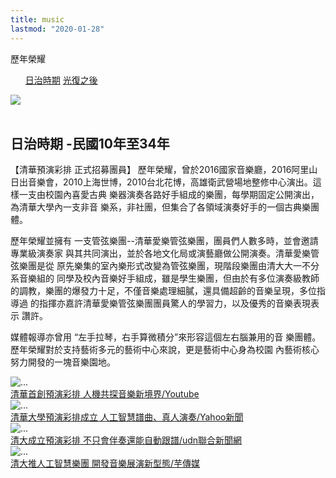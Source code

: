 ```yaml
---
title: music
lastmod: "2020-01-28"
---
```


<div class="page-title">
    <div class="line"></div>
    <div class="page-title-text">       
        <div class="ch">歷年榮耀</div>
    </div>
</div>

<div class="page-collect container-fluid">

<ul class="tab">
    <a class="active" href="/about/collect/music/">日治時期</a>
    <a href="/about/collect/art/">光復之後</a>
</ul>

<div class="row">
<div class="col-lg-6" style="padding-right: 60px">

<img class="w-100" src="https://i.imgur.com/noF6xe7h.jpg"/>
<br>
<br>

</div>
<div class="col-lg-6">

## 日治時期 -民國10年至34年

【清華預演彩排 正式招募團員】
歷年榮耀，曾於2016國家音樂廳，2016阿里山日出音樂會，2010上海世博，2010台北花博，高雄衛武營場地整修中心演出。這樣一支由校園內喜愛古典 樂器演奏各路好手組成的樂團，每學期固定公開演出，為清華大學內一支非音 樂系，非社團，但集合了各領域演奏好手的一個古典樂團體。

歷年榮耀並擁有 一支管弦樂團--清華愛樂管弦樂團，團員們人數多時，並會邀請專業級演奏家 與其共同演出，並於各地文化局或演藝廳做公開演奏。清華愛樂管弦樂團是從 原先樂集的室內樂形式改變為管弦樂團，現階段樂團由清大大一不分系音樂組的 同學及校內音樂好手組成，雖是學生樂團，但由於有多位演奏級教師的調教，樂團的爆發力十足，不僅音樂處理細膩，還具備超齡的音樂呈現，多位指導過 的指揮亦嘉許清華愛樂管弦樂團團員驚人的學習力，以及優秀的音樂表現表示 讚許。

媒體報導亦曾用 “左手拉琴，右手算微積分”來形容這個左右腦兼用的音 樂團體。歷年榮耀對於支持藝術多元的藝術中心來說，更是藝術中心身為校園 內藝術核心努力開發的一塊音樂園地。

</div>

<div class="card-group">
    <div class="card news-card">
        <img src="https://i.imgur.com/pXRqo7lh.jpg" class="card-img-top news-card-img" alt="...">
        <div class="card-body">
            <a href="https://www.youtube.com/watch?v=zKCVIYriTD0" class="card-text news-card-text">清華首創預演彩排 人機共探音樂新境界/Youtube</a>
        </div>
    </div>
    <div class="card news-card">
        <img src="https://i.imgur.com/Ipm9J7vh.jpg" class="card-img-top news-card-img" alt="...">
        <div class="card-body">
            <a href="https://udn.com/news/story/7266/3825701" class="card-text news-card-text">清華大學預演彩排成立 人工智慧譜曲、真人演奏/Yahoo新聞</a>
        </div>
    </div>
    <div class="card news-card">
        <img src="https://i.imgur.com/kRLeEVOh.jpg" class="card-img-top news-card-img" alt="...">
        <div class="card-body">
            <a href="https://tw.news.yahoo.com/%E6%B8%85%E8%8F%AF%E5%A4%A7%E5%AD%B8ai%E6%A8%82%E5%9C%98%E6%88%90%E7%AB%8B-%E4%BA%BA%E5%B7%A5%E6%99%BA%E6%85%A7%E8%AD%9C%E6%9B%B2-%E7%9C%9F%E4%BA%BA%E6%BC%94%E5%A5%8F-120408630.html" class="card-text news-card-text">清大成立預演彩排 不只會伴奏還能自動跟譜/udn聯合新聞網</a>
        </div>
    </div>
    <div class="card news-card">
        <img src="https://i.imgur.com/uakFSw3h.jpg" class="card-img-top news-card-img" alt="...">
        <div class="card-body">
            <a href="https://taronews.tw/2019/05/21/348049/" class="card-text news-card-text">清大推人工智慧樂團 開發音樂展演新型態/芋傳媒</a>
        </div>
    </div>
</div>
</div>